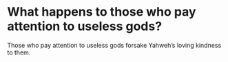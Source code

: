 # What happens to those who pay attention to useless gods?

Those who pay attention to useless gods forsake Yahweh’s loving kindness to them.
